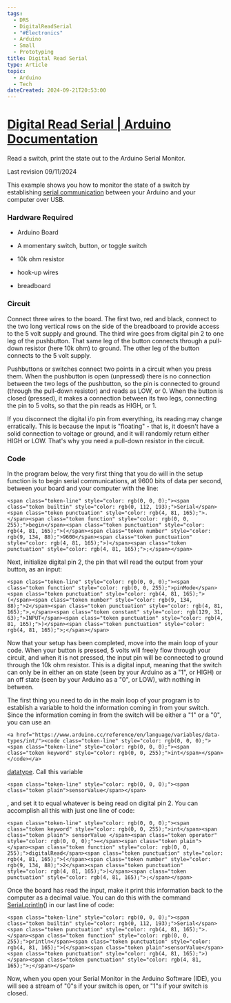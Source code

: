 ```yaml
---
tags:
  - DRS
  - DigitalReadSerial
  - "#Electronics"
  - Arduino
  - Small
  - Prototyping
title: Digital Read Serial
type: Article
topic:
  - Arduino
  - Tech
dateCreated: 2024-09-21T20:53:00
---
```

# [Digital Read Serial | Arduino Documentation](https://docs.arduino.cc/built-in-examples/basics/DigitalReadSerial/)

Read a switch, print the state out to the Arduino Serial Monitor.

Last revision 09/11/2024

This example shows you how to monitor the state of a switch by establishing [serial communication](https://www.arduino.cc/en/Reference/Serial) between your Arduino and your computer over USB.

### Hardware Required

-   Arduino Board
    
-   A momentary switch, button, or toggle switch
    
-   10k ohm resistor
    
-   hook-up wires
    
-   breadboard
    

### Circuit

Connect three wires to the board. The first two, red and black, connect to the two long vertical rows on the side of the breadboard to provide access to the 5 volt supply and ground. The third wire goes from digital pin 2 to one leg of the pushbutton. That same leg of the button connects through a pull-down resistor (here 10k ohm) to ground. The other leg of the button connects to the 5 volt supply.

Pushbuttons or switches connect two points in a circuit when you press them. When the pushbutton is open (unpressed) there is no connection between the two legs of the pushbutton, so the pin is connected to ground (through the pull-down resistor) and reads as LOW, or 0. When the button is closed (pressed), it makes a connection between its two legs, connecting the pin to 5 volts, so that the pin reads as HIGH, or 1.

If you disconnect the digital i/o pin from everything, its reading may change erratically. This is because the input is "floating" - that is, it doesn't have a solid connection to voltage or ground, and it will randomly return either HIGH or LOW. That's why you need a pull-down resistor in the circuit.



### Code

In the program below, the very first thing that you do will in the setup function is to begin serial communications, at 9600 bits of data per second, between your board and your computer with the line:

```
<span class="token-line" style="color: rgb(0, 0, 0);"><span class="token builtin" style="color: rgb(0, 112, 193);">Serial</span><span class="token punctuation" style="color: rgb(4, 81, 165);">.</span><span class="token function" style="color: rgb(0, 0, 255);">begin</span><span class="token punctuation" style="color: rgb(4, 81, 165);">(</span><span class="token number" style="color: rgb(9, 134, 88);">9600</span><span class="token punctuation" style="color: rgb(4, 81, 165);">)</span><span class="token punctuation" style="color: rgb(4, 81, 165);">;</span></span>
```

Next, initialize digital pin 2, the pin that will read the output from your button, as an input:

```
<span class="token-line" style="color: rgb(0, 0, 0);"><span class="token function" style="color: rgb(0, 0, 255);">pinMode</span><span class="token punctuation" style="color: rgb(4, 81, 165);">(</span><span class="token number" style="color: rgb(9, 134, 88);">2</span><span class="token punctuation" style="color: rgb(4, 81, 165);">,</span><span class="token constant" style="color: rgb(129, 31, 63);">INPUT</span><span class="token punctuation" style="color: rgb(4, 81, 165);">)</span><span class="token punctuation" style="color: rgb(4, 81, 165);">;</span></span>
```

Now that your setup has been completed, move into the main loop of your code. When your button is pressed, 5 volts will freely flow through your circuit, and when it is not pressed, the input pin will be connected to ground through the 10k ohm resistor. This is a digital input, meaning that the switch can only be in either an on state (seen by your Arduino as a "1", or HIGH) or an off state (seen by your Arduino as a "0", or LOW), with nothing in between.

The first thing you need to do in the main loop of your program is to establish a variable to hold the information coming in from your switch. Since the information coming in from the switch will be either a "1" or a "0", you can use an[](https://www.arduino.cc/reference/en/language/variables/data-types/int/)

```
<a href="https://www.arduino.cc/reference/en/language/variables/data-types/int/"><code class="token-line" style="color: rgb(0, 0, 0);"><span class="token-line" style="color: rgb(0, 0, 0);"><span class="token keyword" style="color: rgb(0, 0, 255);">int</span></span></code></a>
```

[datatype](https://www.arduino.cc/reference/en/language/variables/data-types/int/). Call this variable

```
<span class="token-line" style="color: rgb(0, 0, 0);"><span class="token plain">sensorValue</span></span>
```

, and set it to equal whatever is being read on digital pin 2. You can accomplish all this with just one line of code:

```
<span class="token-line" style="color: rgb(0, 0, 0);"><span class="token keyword" style="color: rgb(0, 0, 255);">int</span><span class="token plain"> sensorValue </span><span class="token operator" style="color: rgb(0, 0, 0);">=</span><span class="token plain"> </span><span class="token function" style="color: rgb(0, 0, 255);">digitalRead</span><span class="token punctuation" style="color: rgb(4, 81, 165);">(</span><span class="token number" style="color: rgb(9, 134, 88);">2</span><span class="token punctuation" style="color: rgb(4, 81, 165);">)</span><span class="token punctuation" style="color: rgb(4, 81, 165);">;</span></span>
```

Once the board has read the input, make it print this information back to the computer as a decimal value. You can do this with the command [Serial.println](https://www.arduino.cc/en/Serial/Println)() in our last line of code:

```
<span class="token-line" style="color: rgb(0, 0, 0);"><span class="token builtin" style="color: rgb(0, 112, 193);">Serial</span><span class="token punctuation" style="color: rgb(4, 81, 165);">.</span><span class="token function" style="color: rgb(0, 0, 255);">println</span><span class="token punctuation" style="color: rgb(4, 81, 165);">(</span><span class="token plain">sensorValue</span><span class="token punctuation" style="color: rgb(4, 81, 165);">)</span><span class="token punctuation" style="color: rgb(4, 81, 165);">;</span></span>
```

Now, when you open your Serial Monitor in the Arduino Software (IDE), you will see a stream of "0"s if your switch is open, or "1"s if your switch is closed.